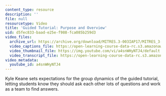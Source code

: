 ```yaml
---
content_type: resource
description: ''
file: null
resourcetype: Video
title: 'Guided Tutorial: Purpose and Overview'
uid: d5fec833-baad-e25e-f988-fca085b259d3
video_files:
  archive_url: https://archive.org/download/MITRES.3-003IAP17/MITRES_3-003IAP17_Class_Activities_05_300k.mp4
  video_captions_file: https://open-learning-course-data-rc.s3.amazonaws.com/res-3-003-learn-to-build-your-own-videogame-with-the-unity-game-engine-and-microsoft-kinect-january-iap-2017/70ec371586ce549aa8d33dddbdb70298_a4snWHyNTJ4.vtt
  video_thumbnail_file: https://img.youtube.com/vi/a4snWHyNTJ4/default.jpg
  video_transcript_file: https://open-learning-course-data-rc.s3.amazonaws.com/res-3-003-learn-to-build-your-own-videogame-with-the-unity-game-engine-and-microsoft-kinect-january-iap-2017/1a9eeadfcfd405728e5f18607f879673_a4snWHyNTJ4.pdf
video_metadata:
  youtube_id: a4snWHyNTJ4
---
```


Kyle Keane sets expectations for the group dynamics of the guided tutorial, letting students know they should ask each other lots of questions and work as a team to find answers.